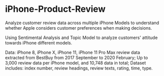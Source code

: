 # iPhone-Product-Review
Analyze customer review data across multiple iPhone Models to understand whether Apple considers customer preferences when making decisions.

Using Sentimental Analysis and Topic Model to analyze customers' attitude towards iPhone different models.

Data: 
iPhone 8, iPhone X, iPhone 11, iPhone 11 Pro Max review data extracted from BestBuy from 2017 September to 2020 February;
Up to 3,000 review data per iPhone model, and 10,748 data in total;
Dataset includes: index number, review headings, review texts, rating, time, type.
